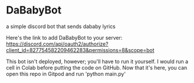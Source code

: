 # DaBabyBot
a simple discord bot that sends dababy lyrics

Here's the link to add DaBabyBot to your server: https://discord.com/api/oauth2/authorize?client_id=827754582209462283&permissions=8&scope=bot

This bot isn't deployed, however; you'll have to run it yourself. I would run a cell in Colab before putting the code on GitHub. Now that it's here, you can open this repo in Gitpod and run 'python main.py'